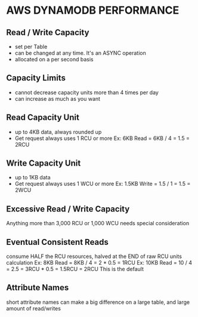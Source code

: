 # AWS DYNAMODB PERFORMANCE

## Read / Write Capacity
- set per Table
- can be changed at any time. It's an ASYNC operation
- allocated on a per second basis

## Capacity Limits
- cannot decrease capacity units more than 4 times per day
- can increase as much as you want

## Read Capacity Unit
- up to 4KB data, always rounded up
- Get request always uses 1 RCU or more
Ex: 6KB Read = 6KB / 4 = 1.5 = 2RCU

## Write Capacity Unit
- up to 1KB data
- Get request always uses 1 WCU or more
Ex: 1.5KB Write = 1.5 / 1 = 1.5 = 2WCU

## Excessive Read / Write Capacity
Anything more than 3,000 RCU or 1,000 WCU needs special consideration

## Eventual Consistent Reads
consume HALF the RCU resources, halved at the END of raw RCU units calculation
Ex: 8KB Read = 8KB / 4 = 2 * 0.5 = 1RCU
Ex: 10KB Read = 10 / 4 = 2.5 = 3RCU * 0.5 = 1.5RCU = 2RCU
This is the default

## Attribute Names
short attribute names can make a big difference on a large table, and large
amount of read/writes
